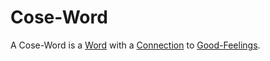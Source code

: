 # Cose-Word

A Cose-Word is a [Word](650018.md) with a [Connection](60006.md) to [Good-Feelings](60148.md).
